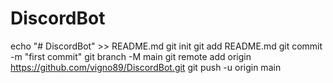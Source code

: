 # DiscordBot
echo "# DiscordBot" >> README.md
git init
git add README.md
git commit -m "first commit"
git branch -M main
git remote add origin https://github.com/vigno89/DiscordBot.git
git push -u origin main
